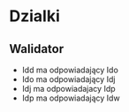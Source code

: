 # Dzialki

## Walidator
- Idd ma odpowiadający Ido
- Ido ma odpowiadający Idj
- Idj ma odpowiadajacy Idp
- Idp ma odpowiadający Idw
